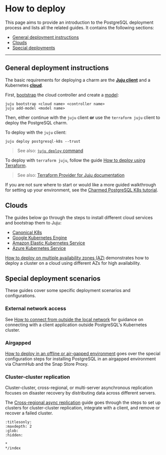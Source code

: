 


# How to deploy

This page aims to provide an introduction to the PostgreSQL deployment process and lists all the related guides. It contains the following sections:
* [General deployment instructions](#general-deployment-instructions)
* [Clouds](#clouds)
* [Special deployments](#special-deployments)

---

## General deployment instructions

The basic requirements for deploying a charm are the [**Juju client**](https://juju.is/docs/juju) and a Kubernetes [**cloud**](https://juju.is/docs/juju/cloud).

First, [bootstrap](https://juju.is/docs/juju/juju-bootstrap) the cloud controller and create a [model](https://canonical-juju.readthedocs-hosted.com/en/latest/user/reference/model/): 
```shell
juju bootstrap <cloud name> <controller name>
juju add-model <model name>
```

Then, either continue with the `juju` client **or** use the `terraform juju` client to deploy the PostgreSQL charm.

To deploy with the `juju` client:
```shell
juju deploy postgresql-k8s --trust
```
> See also: [`juju deploy` command](https://canonical-juju.readthedocs-hosted.com/en/latest/user/reference/juju-cli/list-of-juju-cli-commands/deploy/)

To deploy with `terraform juju`, follow the guide [How to deploy using Terraform].
> See also: [Terraform Provider for Juju documentation](https://canonical-terraform-provider-juju.readthedocs-hosted.com/en/latest/)

If you are not sure where to start or would like a more guided walkthrough for setting up your environment, see the [Charmed PostgreSQL K8s tutorial][Tutorial].

## Clouds

The guides below go through the steps to install different cloud services and bootstrap them to Juju:
* [Canonical K8s]
* [Google Kubernetes Engine]
* [Amazon Elastic Kubernetes Service]
* [Azure Kubernetes Service]

[How to deploy on multiple availability zones (AZ)] demonstrates how to deploy a cluster on a cloud using different AZs for high availability.

## Special deployment scenarios

These guides cover some specific deployment scenarios and configurations.

### External network access 

See [How to connect from outside the local network] for guidance on connecting with a client application outside PostgreSQL's Kubernetes cluster. 

### Airgapped
[How to deploy in an offline or air-gapped environment] goes over the special configuration steps for installing PostgreSQL in an airgapped environment via CharmHub and the Snap Store Proxy.

### Cluster-cluster replication
Cluster-cluster, cross-regional, or multi-server asynchronous replication focuses on disaster recovery by distributing data across different servers. 

The [Cross-regional async replication] guide goes through the steps to set up clusters for cluster-cluster replication, integrate with a client, and remove or recover a failed cluster.

[Tutorial]: /tutorial/index

[How to deploy using Terraform]: /how-to-guides/deploy/terraform

[Canonical K8s]: /how-to-guides/deploy/canonical-k8s
[Google Kubernetes Engine]: /how-to-guides/deploy/gke
[Amazon Elastic Kubernetes Service]: /how-to-guides/deploy/eks
[Azure Kubernetes Service]: /how-to-guides/deploy/aks

[How to deploy on multiple availability zones (AZ)]: /how-to-guides/deploy/multi-az

[How to enable TLS]: /how-to-guides/enable-tls
[How to connect from outside the local network]: /how-to-guides/external-network-access

[How to deploy in an offline or air-gapped environment]: /how-to-guides/deploy/air-gapped
[Cross-regional async replication]: /how-to-guides/cross-regional-async-replication/index


```{toctree}
:titlesonly:
:maxdepth: 2
:glob:
:hidden:

*
*/index
